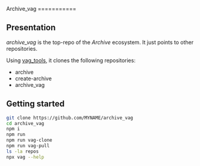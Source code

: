 Archive\_vag
&#x3D;&#x3D;&#x3D;&#x3D;&#x3D;&#x3D;&#x3D;====


Presentation
------------

*archive\_vag* is the top-repo of the *Archive* ecosystem. It just points to other repositories.

Using [vag\_tools](https://www.npmjs.com/package/vag_tools), it clones the following repositories:

- archive
- create-archive
- archive\_vag


Getting started
---------------

```bash
git clone https://github.com/MYNAME/archive_vag
cd archive_vag
npm i
npm run
npm run vag-clone
npm run vag-pull
ls -la repos
npx vag --help
```

